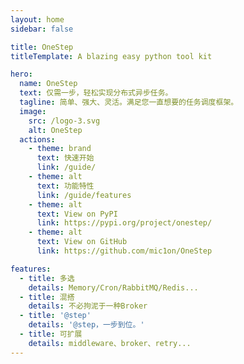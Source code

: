 ```yaml
---
layout: home
sidebar: false

title: OneStep
titleTemplate: A blazing easy python tool kit

hero:
  name: OneStep
  text: 仅需一步，轻松实现分布式异步任务。
  tagline: 简单、强大、灵活。满足您一直想要的任务调度框架。
  image:
    src: /logo-3.svg
    alt: OneStep
  actions:
    - theme: brand
      text: 快速开始
      link: /guide/
    - theme: alt
      text: 功能特性
      link: /guide/features
    - theme: alt
      text: View on PyPI
      link: https://pypi.org/project/onestep/
    - theme: alt
      text: View on GitHub
      link: https://github.com/mic1on/OneStep

features:
  - title: 多选
    details: Memory/Cron/RabbitMQ/Redis...
  - title: 混搭
    details: 不必拘泥于一种Broker
  - title: '@step'
    details: '@step，一步到位。'
  - title: 可扩展
    details: middleware、broker、retry...
---
```

